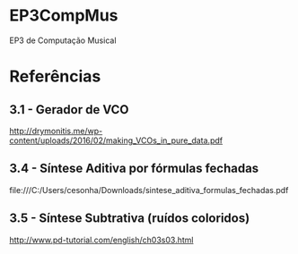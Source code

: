 # EP3CompMus
EP3 de Computação Musical

# Referências
## 3.1 - Gerador de VCO
http://drymonitis.me/wp-content/uploads/2016/02/making_VCOs_in_pure_data.pdf

## 3.4 -  Síntese Aditiva por fórmulas fechadas
file:///C:/Users/cesonha/Downloads/sintese_aditiva_formulas_fechadas.pdf

## 3.5 - Síntese Subtrativa (ruídos coloridos)
http://www.pd-tutorial.com/english/ch03s03.html
